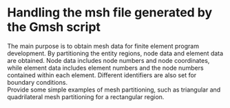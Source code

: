 # Handling the msh file generated by the Gmsh script
The main purpose is to obtain mesh data for finite element program development. By 
partitioning the entity regions, node data and element data are obtained. Node data 
includes node numbers and node coordinates, while element data includes element numbers
and the node numbers contained within each element. Different identifiers are also set 
for boundary conditions.<br>
Provide some simple examples of mesh partitioning, such as triangular and 
quadrilateral mesh partitioning for a rectangular region.
